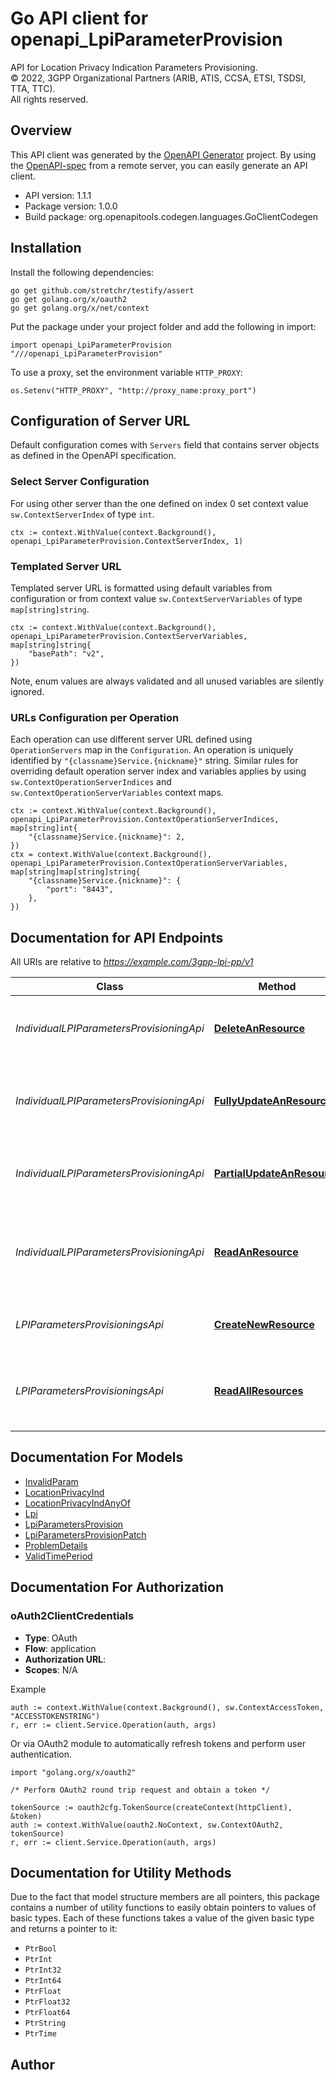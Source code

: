 # Go API client for openapi_LpiParameterProvision

API for Location Privacy Indication Parameters Provisioning.  
© 2022, 3GPP Organizational Partners (ARIB, ATIS, CCSA, ETSI, TSDSI, TTA, TTC).  
All rights reserved.


## Overview
This API client was generated by the [OpenAPI Generator](https://openapi-generator.tech) project.  By using the [OpenAPI-spec](https://www.openapis.org/) from a remote server, you can easily generate an API client.

- API version: 1.1.1
- Package version: 1.0.0
- Build package: org.openapitools.codegen.languages.GoClientCodegen

## Installation

Install the following dependencies:

```shell
go get github.com/stretchr/testify/assert
go get golang.org/x/oauth2
go get golang.org/x/net/context
```

Put the package under your project folder and add the following in import:

```golang
import openapi_LpiParameterProvision "///openapi_LpiParameterProvision"
```

To use a proxy, set the environment variable `HTTP_PROXY`:

```golang
os.Setenv("HTTP_PROXY", "http://proxy_name:proxy_port")
```

## Configuration of Server URL

Default configuration comes with `Servers` field that contains server objects as defined in the OpenAPI specification.

### Select Server Configuration

For using other server than the one defined on index 0 set context value `sw.ContextServerIndex` of type `int`.

```golang
ctx := context.WithValue(context.Background(), openapi_LpiParameterProvision.ContextServerIndex, 1)
```

### Templated Server URL

Templated server URL is formatted using default variables from configuration or from context value `sw.ContextServerVariables` of type `map[string]string`.

```golang
ctx := context.WithValue(context.Background(), openapi_LpiParameterProvision.ContextServerVariables, map[string]string{
	"basePath": "v2",
})
```

Note, enum values are always validated and all unused variables are silently ignored.

### URLs Configuration per Operation

Each operation can use different server URL defined using `OperationServers` map in the `Configuration`.
An operation is uniquely identified by `"{classname}Service.{nickname}"` string.
Similar rules for overriding default operation server index and variables applies by using `sw.ContextOperationServerIndices` and `sw.ContextOperationServerVariables` context maps.

```golang
ctx := context.WithValue(context.Background(), openapi_LpiParameterProvision.ContextOperationServerIndices, map[string]int{
	"{classname}Service.{nickname}": 2,
})
ctx = context.WithValue(context.Background(), openapi_LpiParameterProvision.ContextOperationServerVariables, map[string]map[string]string{
	"{classname}Service.{nickname}": {
		"port": "8443",
	},
})
```

## Documentation for API Endpoints

All URIs are relative to *https://example.com/3gpp-lpi-pp/v1*

Class | Method | HTTP request | Description
------------ | ------------- | ------------- | -------------
*IndividualLPIParametersProvisioningApi* | [**DeleteAnResource**](docs/IndividualLPIParametersProvisioningApi.md#deleteanresource) | **Delete** /{afId}/provisionedLpis/{provisionedLpiId} | Deletes an already existing LPI Parameters Provisioning resource
*IndividualLPIParametersProvisioningApi* | [**FullyUpdateAnResource**](docs/IndividualLPIParametersProvisioningApi.md#fullyupdateanresource) | **Put** /{afId}/provisionedLpis/{provisionedLpiId} | Fully updates/replaces an existing LPI Parameters Provisioning resource
*IndividualLPIParametersProvisioningApi* | [**PartialUpdateAnResource**](docs/IndividualLPIParametersProvisioningApi.md#partialupdateanresource) | **Patch** /{afId}/provisionedLpis/{provisionedLpiId} | Partially modifies an existing LPI Parameters Provisioning resource.
*IndividualLPIParametersProvisioningApi* | [**ReadAnResource**](docs/IndividualLPIParametersProvisioningApi.md#readanresource) | **Get** /{afId}/provisionedLpis/{provisionedLpiId} | read an active LPI Parameters Provisioning resource for the AF and the provisioned LPI Id
*LPIParametersProvisioningsApi* | [**CreateNewResource**](docs/LPIParametersProvisioningsApi.md#createnewresource) | **Post** /{afId}/provisionedLpis | Creates a new LPI Parameters Provisioning resource
*LPIParametersProvisioningsApi* | [**ReadAllResources**](docs/LPIParametersProvisioningsApi.md#readallresources) | **Get** /{afId}/provisionedLpis | read all of the active LPI Parameters Provisioning resources for the AF


## Documentation For Models

 - [InvalidParam](docs/InvalidParam.md)
 - [LocationPrivacyInd](docs/LocationPrivacyInd.md)
 - [LocationPrivacyIndAnyOf](docs/LocationPrivacyIndAnyOf.md)
 - [Lpi](docs/Lpi.md)
 - [LpiParametersProvision](docs/LpiParametersProvision.md)
 - [LpiParametersProvisionPatch](docs/LpiParametersProvisionPatch.md)
 - [ProblemDetails](docs/ProblemDetails.md)
 - [ValidTimePeriod](docs/ValidTimePeriod.md)


## Documentation For Authorization



### oAuth2ClientCredentials


- **Type**: OAuth
- **Flow**: application
- **Authorization URL**: 
- **Scopes**: N/A

Example

```golang
auth := context.WithValue(context.Background(), sw.ContextAccessToken, "ACCESSTOKENSTRING")
r, err := client.Service.Operation(auth, args)
```

Or via OAuth2 module to automatically refresh tokens and perform user authentication.

```golang
import "golang.org/x/oauth2"

/* Perform OAuth2 round trip request and obtain a token */

tokenSource := oauth2cfg.TokenSource(createContext(httpClient), &token)
auth := context.WithValue(oauth2.NoContext, sw.ContextOAuth2, tokenSource)
r, err := client.Service.Operation(auth, args)
```


## Documentation for Utility Methods

Due to the fact that model structure members are all pointers, this package contains
a number of utility functions to easily obtain pointers to values of basic types.
Each of these functions takes a value of the given basic type and returns a pointer to it:

* `PtrBool`
* `PtrInt`
* `PtrInt32`
* `PtrInt64`
* `PtrFloat`
* `PtrFloat32`
* `PtrFloat64`
* `PtrString`
* `PtrTime`

## Author



